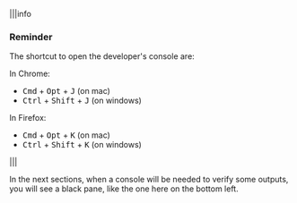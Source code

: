 |||info

### Reminder

The shortcut to open the developer's console are:

In Chrome: 
- <kbd class="light">Cmd</kbd> + <kbd class="light">Opt</kbd> + <kbd class="light">J</kbd> (on mac)
- <kbd class="light">Ctrl</kbd> + <kbd class="light">Shift</kbd> + <kbd class="light">J</kbd> (on windows)

In Firefox:

- <kbd class="light">Cmd</kbd> + <kbd class="light">Opt</kbd> + <kbd class="light">K</kbd> (on mac)
- <kbd class="light">Ctrl</kbd> + <kbd class="light">Shift</kbd> + <kbd class="light">K</kbd> (on windows)

|||

In the next sections, when a console will be needed to verify some outputs, you will see a black pane, like the one here on the bottom left.